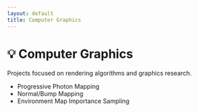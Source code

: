 ```yaml
---
layout: default
title: Computer Graphics
---
```


# 💡 Computer Graphics

Projects focused on rendering algorithms and graphics research.

- Progressive Photon Mapping
- Normal/Bump Mapping
- Environment Map Importance Sampling
